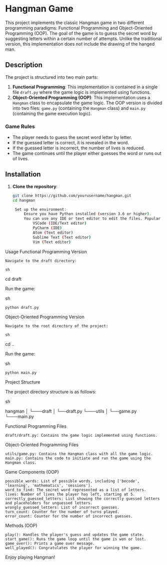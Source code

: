 # Hangman Game

This project implements the classic Hangman game in two different programming paradigms: Functional Programming and Object-Oriented Programming (OOP). The goal of the game is to guess the secret word by suggesting letters within a certain number of attempts. Unlike the traditional version, this implementation does not include the drawing of the hanged man.

## Description

The project is structured into two main parts:

1. **Functional Programming**: This implementation is contained in a single file `draft.py` where the game logic is implemented using functions.
2. **Object-Oriented Programming (OOP)**: This implementation uses a `Hangman` class to encapsulate the game logic. The OOP version is divided into two files: `game.py` (containing the `Hangman` class) and `main.py` (containing the game execution logic).

### Game Rules

- The player needs to guess the secret word letter by letter.
- If the guessed letter is correct, it is revealed in the word.
- If the guessed letter is incorrect, the number of lives is reduced.
- The game continues until the player either guesses the word or runs out of lives.

## Installation

1. **Clone the repository**:
   ```sh
   git clone https://github.com/yourusername/hangman.git
   cd hangman

    Set up the environment:
        Ensure you have Python installed (version 3.6 or higher).
        You can use any IDE or text editor to edit the files. Popular choices include:
            VSCode (IDE/Text editor)
            PyCharm (IDE)
            Atom (Text editor)
            Sublime Text (Text editor)
            Vim (Text editor)

Usage
Functional Programming Version

    Navigate to the draft directory:

    sh

cd draft

Run the game:

sh

    python draft.py

Object-Oriented Programming Version

    Navigate to the root directory of the project:

    sh

cd ..

Run the game:

sh

    python main.py

Project Structure

The project directory structure is as follows:

sh

hangman
│
└───draft
│   └──draft.py
└───utils
│   └──game.py
└───main.py

Functional Programming Files

    draft/draft.py: Contains the game logic implemented using functions.

Object-Oriented Programming Files

    utils/game.py: Contains the Hangman class with all the game logic.
    main.py: Contains the code to initiate and run the game using the Hangman class.

Game Components (OOP)

    possible_words: List of possible words, including ['becode', 'learning', 'mathematics', 'sessions'].
    word_to_find: The secret word represented as a list of letters.
    lives: Number of lives the player has left, starting at 5.
    correctly_guessed_letters: List showing the correctly guessed letters and placeholders for unguessed letters.
    wrongly_guessed_letters: List of incorrect guesses.
    turn_count: Counter for the number of turns played.
    error_count: Counter for the number of incorrect guesses.

Methods (OOP)

    play(): Handles the player's guess and updates the game state.
    start_game(): Runs the game loop until the game is won or lost.
    game_over(): Prints a game over message.
    well_played(): Congratulates the player for winning the game.

Enjoy playing Hangman!
